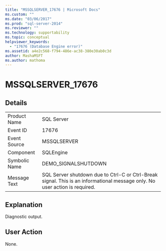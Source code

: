 ```yaml
---
title: "MSSQLSERVER_17676 | Microsoft Docs"
ms.custom: ""
ms.date: "03/06/2017"
ms.prod: "sql-server-2014"
ms.reviewer: ""
ms.technology: supportability
ms.topic: conceptual
helpviewer_keywords: 
  - "17676 (Database Engine error)"
ms.assetid: a4e2c568-f794-486e-ac38-380e30ab0c3d
author: MashaMSFT
ms.author: mathoma
---
```

# MSSQLSERVER_17676
    
## Details  
  
|||  
|-|-|  
|Product Name|SQL Server|  
|Event ID|17676|  
|Event Source|MSSQLSERVER|  
|Component|SQLEngine|  
|Symbolic Name|DEMO_SIGNALSHUTDOWN|  
|Message Text|SQL Server shutdown due to Ctrl-C or Ctrl-Break signal. This is an informational message only. No user action is required.|  
  
## Explanation  
 Diagnostic output.  
  
## User Action  
 None.  
  
  
